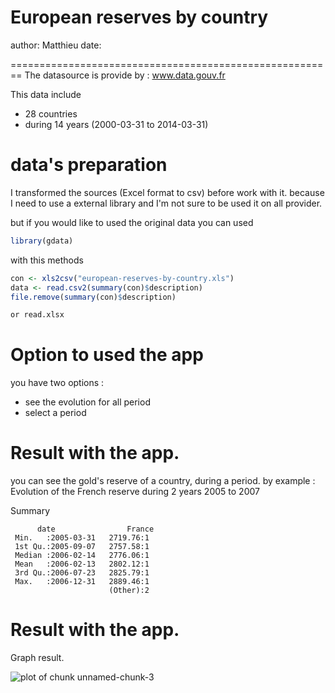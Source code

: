 European reserves by country
========================================================
author: Matthieu
date: 



========================================================
The datasource is provide by : www.data.gouv.fr

This data include 
- 28 countries
- during 14 years (2000-03-31 to 2014-03-31)


data's preparation
========================================================
I transformed the sources (Excel format to csv) before work with it. because I need to use a external library and I'm not sure to be used it on all provider.

but if you would like to used the original data you can used 

```r
library(gdata)
```
with this methods
```r
con <- xls2csv("european-reserves-by-country.xls")
data <- read.csv2(summary(con)$description)
file.remove(summary(con)$description)

or read.xlsx
```

Option to used the app
=======================================================
you have two options :
- see the evolution for all period
- select a period 



Result with the app.
========================================================
you can see the gold's reserve of a country, during a period. 
by example : Evolution of the French reserve during 2 years 2005 to 2007

Summary

```
      date                France 
 Min.   :2005-03-31   2719.76:1  
 1st Qu.:2005-09-07   2757.58:1  
 Median :2006-02-14   2776.06:1  
 Mean   :2006-02-13   2802.12:1  
 3rd Qu.:2006-07-23   2825.79:1  
 Max.   :2006-12-31   2889.46:1  
                      (Other):2  
```
Result with the app.
========================================================
Graph result.

![plot of chunk unnamed-chunk-3](Presentation-figure/unnamed-chunk-3-1.png) 

